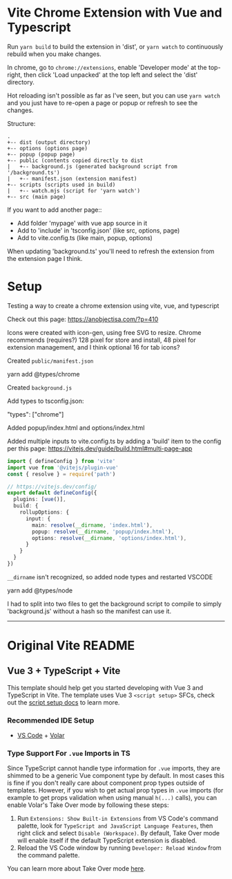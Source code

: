 # Vite Chrome Extension with Vue and Typescript

Run `yarn build` to build the extension in 'dist', or
`yarn watch` to continuously rebuild when you make changes.

In chrome, go to `chrome://extensions`, enable 'Developer mode' at the
top-right, then click 'Load unpacked' at the top left and select the 'dist'
directory.

Hot reloading isn't possible as far as I've seen, but you can use
`yarn watch` and you just have to re-open a page or popup or refresh
to see the changes.

Structure:

```
.
+-- dist (output directory)
+-- options (options page)
+-- popup (popup page)
+-- public (contents copied directly to dist
|   +-- background.js (generated background script from '/background.ts')
|   +-- manifest.json (extension manifest)
+-- scripts (scripts used in build)
|   +-- watch.mjs (script for 'yarn watch')
+-- src (main page)
```

If you want to add another page::

* Add folder 'mypage' with vue app source in it
* Add to 'include' in 'tsconfig.json' (like src, options, page)
* Add to vite.config.ts (like main, popup, options)

When updating 'background.ts' you'll need to refresh the extension
from the extension page I think.

# Setup

Testing a way to create a chrome extension using vite, vue, and typescript

Check out this page: https://anobjectisa.com/?p=410

Icons were created with icon-gen, using free SVG to resize.  Chrome recommends
(requires?) 128 pixel for store and install, 48 pixel for extension management,
and I think optional 16 for tab icons?

Created `public/manifest.json`

  yarn add @types/chrome

Created `background.js`

Add types to tsconfig.json:

  "types": ["chrome"]

Added popup/index.html and options/index.html

Added multiple inputs to vite.config.ts by adding a 'build' item to the config 
per this page: https://vitejs.dev/guide/build.html#multi-page-app

```ts
import { defineConfig } from 'vite'
import vue from '@vitejs/plugin-vue'
const { resolve } = require('path')

// https://vitejs.dev/config/
export default defineConfig({
  plugins: [vue()],
  build: {
    rollupOptions: {
      input: {
        main: resolve(__dirname, 'index.html'),
        popup: resolve(__dirname, 'popup/index.html'),
        options: resolve(__dirname, 'options/index.html'),
      }
    }
  }
})
```

`__dirname` isn't recognized, so added node types and restarted VSCODE

  yarn add @types/node

I had to split into two files to get the background script to compile to
simply 'background.js' without a hash so the manifest can use it.

---

# Original Vite README

## Vue 3 + TypeScript + Vite

This template should help get you started developing with Vue 3 and TypeScript in Vite. The template uses Vue 3 `<script setup>` SFCs, check out the [script setup docs](https://v3.vuejs.org/api/sfc-script-setup.html#sfc-script-setup) to learn more.

### Recommended IDE Setup

- [VS Code](https://code.visualstudio.com/) + [Volar](https://marketplace.visualstudio.com/items?itemName=Vue.volar)

### Type Support For `.vue` Imports in TS

Since TypeScript cannot handle type information for `.vue` imports, they are shimmed to be a generic Vue component type by default. In most cases this is fine if you don't really care about component prop types outside of templates. However, if you wish to get actual prop types in `.vue` imports (for example to get props validation when using manual `h(...)` calls), you can enable Volar's Take Over mode by following these steps:

1. Run `Extensions: Show Built-in Extensions` from VS Code's command palette, look for `TypeScript and JavaScript Language Features`, then right click and select `Disable (Workspace)`. By default, Take Over mode will enable itself if the default TypeScript extension is disabled.
2. Reload the VS Code window by running `Developer: Reload Window` from the command palette.

You can learn more about Take Over mode [here](https://github.com/johnsoncodehk/volar/discussions/471).
